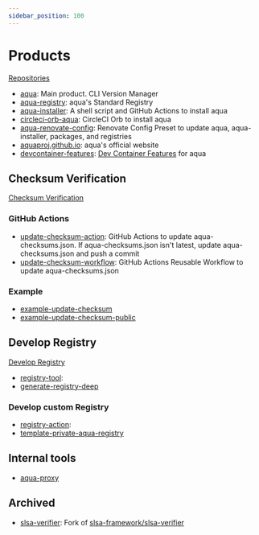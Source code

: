 ```yaml
---
sidebar_position: 100
---
```


# Products

[Repositories](https://github.com/orgs/aquaproj/repositories)

- [aqua](https://github.com/aquaproj/aqua): Main product. CLI Version Manager
- [aqua-registry](aqua-registry/index.md): aqua's Standard Registry
- [aqua-installer](aqua-installer.md): A shell script and GitHub Actions to install aqua
- [circleci-orb-aqua](circleci-orb-aqua.md): CircleCI Orb to install aqua
- [aqua-renovate-config](aqua-renovate-config.md): Renovate Config Preset to update aqua, aqua-installer, packages, and registries
- [aquaproj.github.io](https://github.com/aquaproj/aquaproj.github.io): aqua's official website
- [devcontainer-features](devcontainer-features.md): [Dev Container Features](https://containers.dev/implementors/features/) for aqua

## Checksum Verification

[Checksum Verification](/docs/reference/security/checksum)

### GitHub Actions

- [update-checksum-action](update-checksum-action.md): GitHub Actions to update aqua-checksums.json. If aqua-checksums.json isn't latest, update aqua-checksums.json and push a commit
- [update-checksum-workflow](update-checksum-workflow.md): GitHub Actions Reusable Workflow to update aqua-checksums.json

### Example

- [example-update-checksum](https://github.com/aquaproj/example-update-checksum)
- [example-update-checksum-public](https://github.com/aquaproj/example-update-checksum-public)

## Develop Registry

[Develop Registry](/docs/develop-registry/)

- [registry-tool](https://github.com/aquaproj/registry-tool): 
- [generate-registry-deep](https://github.com/aquaproj/generate-registry-deep)

### Develop custom Registry

- [registry-action](https://github.com/aquaproj/registry-tool): 
- [template-private-aqua-registry](https://github.com/aquaproj/template-private-aqua-registry)

## Internal tools

- [aqua-proxy](aqua-proxy.md)

## Archived

- [slsa-verifier](https://github.com/aquaproj/slsa-verifier): Fork of [slsa-framework/slsa-verifier](https://github.com/slsa-framework/slsa-verifier)
